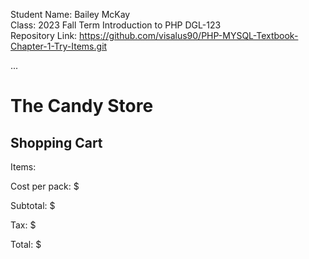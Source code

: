 Student Name: Bailey McKay <br>
Class: 2023 Fall Term Introduction to PHP DGL-123<br>
Repository Link: https://github.com/visalus90/PHP-MYSQL-Textbook-Chapter-1-Try-Items.git

<?php
$items         = 3;
$cost          = 5;
$subtotal      = $cost * $items;
$tax           = ($subtotal / 100) * 20;
$total         = $subtotal + $tax;
?>
<!DOCTYPE html>
<html>
  <head> ... </head>
  <body>
    <h1>The Candy Store</h1>
    <h2>Shopping Cart</h2>
    <p>Items: <?= $items ?></p>
    <p>Cost per pack: $<?=$cost ?></p>
    <p>Subtotal: $<?= $subtotal ?></p>
    <p>Tax: $<?= $tax ?></p>
    <p>Total: $<?= $total ?></p>
  </body>
</html>
